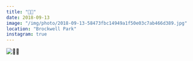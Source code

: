 ```yaml
---
title: "🌿🌿"
date: 2018-09-13
image: "/img/photo/2018-09-13-58473fbc14949a1f50e03c7ab466d389.jpg"
location: "Brockwell Park"
instagram: true
---
```


![🌿🌿](/img/photo/2018-09-13-58473fbc14949a1f50e03c7ab466d389.jpg)
